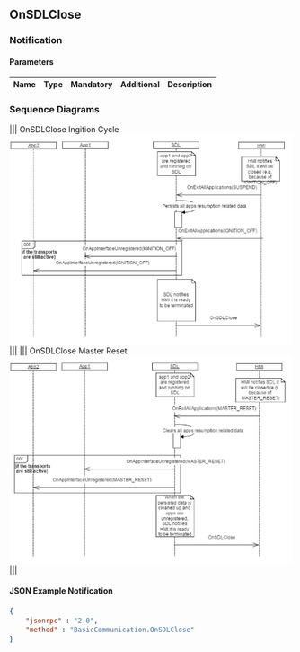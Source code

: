 ## OnSDLClose


### Notification

#### Parameters

|Name|Type|Mandatory|Additional|Description|
|:---|:---|:--------|:---------|:----------|

### Sequence Diagrams
|||
OnSDLClose Ingition Cycle
![OnSDLClose](./assets/OnSDLCloseIgnition.png)
|||
|||
OnSDLClose Master Reset
![OnSDLClose](./assets/OnSDLCLoseReset.png)
|||

#### JSON Example Notification
```json
{
	"jsonrpc" : "2.0",
	"method" : "BasicCommunication.OnSDLClose"
}
```
